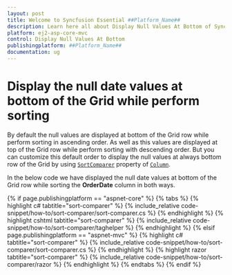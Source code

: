 ```yaml
---
layout: post
title: Welcome to Syncfusion Essential ##Platform_Name##
description: Learn here all about Display Null Values At Bottom of Syncfusion Essential ##Platform_Name## widgets based on HTML5 and jQuery.
platform: ej2-asp-core-mvc
control: Display Null Values At Bottom
publishingplatform: ##Platform_Name##
documentation: ug
---
```



# Display the null date values at bottom of the Grid while perform sorting

By default the null values are displayed at bottom of the Grid row while perform sorting in ascending order. As well as this values are displayed at top of the Grid row while perform sorting with descending order. But you can customize this default order to display the null values at always bottom row of the Grid by using [`SortComparer`](https://help.syncfusion.com/cr/aspnetcore-js2/Syncfusion.EJ2.Grids.GridColumn.html#Syncfusion_EJ2_Grids_GridColumn_SortComparer) property of [`Column`](https://help.syncfusion.com/cr/aspnetcore-js2/Syncfusion.EJ2.Grids.GridColumn.html).

In the below code we have displayed the null date values at bottom of the Grid row while sorting the **OrderDate** column in both ways.

{% if page.publishingplatform == "aspnet-core" %}
{% tabs %}
{% highlight c# tabtitle="sort-comparer" %}
{% include_relative code-snippet/how-to/sort-comparer/sort-comparer.cs %}
{% endhighlight %}
{% highlight cshtml tabtitle="sort-comparer" %}
{% include_relative code-snippet/how-to/sort-comparer/taghelper %}
{% endhighlight %}
{% elsif page.publishingplatform == "aspnet-mvc" %}
{% highlight c# tabtitle="sort-comparer" %}
{% include_relative code-snippet/how-to/sort-comparer/sort-comparer.cs %}
{% endhighlight %}
{% highlight razor tabtitle="sort-comparer" %}
{% include_relative code-snippet/how-to/sort-comparer/razor %}
{% endhighlight %}
{% endtabs %}
{% endif %}


